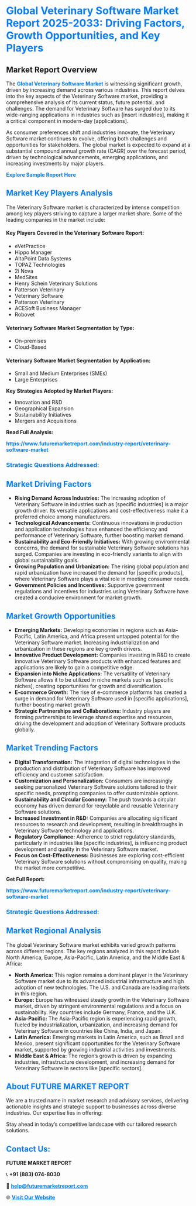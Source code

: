 <h1 style="color: #007BFF;">Global Veterinary Software Market Report 2025-2033: Driving Factors, Growth Opportunities, and Key Players</h1>

<section id="overview">
<h2>Market Report Overview</h2>
<p>The <a href="https://www.futuremarketreport.com/industry-report/veterinary-software-market" style="color: #007BFF; text-decoration: none;"><strong>Global Veterinary Software Market</strong></a> is witnessing significant growth, driven by increasing demand across various industries. This report delves into the key aspects of the Veterinary Software market, providing a comprehensive analysis of its current status, future potential, and challenges. The demand for Veterinary Software has surged due to its wide-ranging applications in industries such as [insert industries], making it a critical component in modern-day [applications].</p>
<p>As consumer preferences shift and industries innovate, the Veterinary Software market continues to evolve, offering both challenges and opportunities for stakeholders. The global market is expected to expand at a substantial compound annual growth rate (CAGR) over the forecast period, driven by technological advancements, emerging applications, and increasing investments by major players.</p>
</section>

<section id="overview">
<p><a href="https://www.futuremarketreport.com/request-sample/reportId=101018" style="color: #007BFF; text-decoration: none;"><strong>Explore Sample Report Here</strong></a></p>
</section>

<section id="key-players">
<h2 style="color: #007BFF;">Market Key Players Analysis</h2>
<p>The Veterinary Software market is characterized by intense competition among key players striving to capture a larger market share. Some of the leading companies in the market include:</p>
<h4>Key Players Covered in the Veterinary Software Report:</h4>
<ul><li>eVetPractice</li><li>Hippo Manager</li><li>AltaPoint Data Systems</li><li>TOPAZ Technologies</li><li>2i Nova</li><li>MedSites</li><li>Henry Schein Veterinary Solutions</li><li>Patterson Veterinary</li><li>Veterinary Software</li><li>Patterson Veterinary</li><li>ACESoft Business Manager</li><li>Robovet</li></ul>
<h4>Veterinary Software Market Segmentation by Type:</h4>
<ul><li>On-premises</li><li>Cloud-Based</li></ul>

<h4>Veterinary Software Market Segmentation by Application:</h4>
<ul><li>Small and Medium Enterprises (SMEs)</li><li>Large Enterprises</li></ul>
<p><strong>Key Strategies Adopted by Market Players:</strong></p>
<ul>
<li>Innovation and R&D</li>
<li>Geographical Expansion</li>
<li>Sustainability Initiatives</li>
<li>Mergers and Acquisitions</li>
</ul>
</section>

<section>
<p><strong>Read Full Analysis: </strong></p><a href="https://www.futuremarketreport.com/industry-report/veterinary-software-market" style="color: #007BFF; text-decoration: none;"><strong>https://www.futuremarketreport.com/industry-report/veterinary-software-market</strong></a>
<h3 style="color: #007BFF;">Strategic Questions Addressed:</h3>
</section>

<section id="driving-factors">
<h2 style="color: #007BFF;">Market Driving Factors</h2>
<ul>
<li><strong>Rising Demand Across Industries:</strong> The increasing adoption of Veterinary Software in industries such as [specific industries] is a major growth driver. Its versatile applications and cost-effectiveness make it a preferred choice among manufacturers.</li>
<li><strong>Technological Advancements:</strong> Continuous innovations in production and application technologies have enhanced the efficiency and performance of Veterinary Software, further boosting market demand.</li>
<li><strong>Sustainability and Eco-Friendly Initiatives:</strong> With growing environmental concerns, the demand for sustainable Veterinary Software solutions has surged. Companies are investing in eco-friendly variants to align with global sustainability goals.</li>
<li><strong>Growing Population and Urbanization:</strong> The rising global population and rapid urbanization have increased the demand for [specific products], where Veterinary Software plays a vital role in meeting consumer needs.</li>
<li><strong>Government Policies and Incentives:</strong> Supportive government regulations and incentives for industries using Veterinary Software have created a conducive environment for market growth.</li>
</ul>
</section>

<section id="growth-opportunities">
<h2 style="color: #007BFF;">Market Growth Opportunities</h2>
<ul>
<li><strong>Emerging Markets:</strong> Developing economies in regions such as Asia-Pacific, Latin America, and Africa present untapped potential for the Veterinary Software market. Increasing industrialization and urbanization in these regions are key growth drivers.</li>
<li><strong>Innovative Product Development:</strong> Companies investing in R&D to create innovative Veterinary Software products with enhanced features and applications are likely to gain a competitive edge.</li>
<li><strong>Expansion into Niche Applications:</strong> The versatility of Veterinary Software allows it to be utilized in niche markets such as [specific niches], creating opportunities for growth and diversification.</li>
<li><strong>E-commerce Growth:</strong> The rise of e-commerce platforms has created a surge in demand for Veterinary Software used in [specific applications], further boosting market growth.</li>
<li><strong>Strategic Partnerships and Collaborations:</strong> Industry players are forming partnerships to leverage shared expertise and resources, driving the development and adoption of Veterinary Software products globally.</li>
</ul>
</section>

<section id="trending-factors">
<h2 style="color: #007BFF;">Market Trending Factors</h2>
<ul>
<li><strong>Digital Transformation:</strong> The integration of digital technologies in the production and distribution of Veterinary Software has improved efficiency and customer satisfaction.</li>
<li><strong>Customization and Personalization:</strong> Consumers are increasingly seeking personalized Veterinary Software solutions tailored to their specific needs, prompting companies to offer customizable options.</li>
<li><strong>Sustainability and Circular Economy:</strong> The push towards a circular economy has driven demand for recyclable and reusable Veterinary Software solutions.</li>
<li><strong>Increased Investment in R&D:</strong> Companies are allocating significant resources to research and development, resulting in breakthroughs in Veterinary Software technology and applications.</li>
<li><strong>Regulatory Compliance:</strong> Adherence to strict regulatory standards, particularly in industries like [specific industries], is influencing product development and quality in the Veterinary Software market.</li>
<li><strong>Focus on Cost-Effectiveness:</strong> Businesses are exploring cost-efficient Veterinary Software solutions without compromising on quality, making the market more competitive.</li>
</ul>
</section>

<section>
<p><strong>Get Full Report: </strong></p><a href="https://www.futuremarketreport.com/industry-report/veterinary-software-market" style="color: #007BFF; text-decoration: none;"><strong>https://www.futuremarketreport.com/industry-report/veterinary-software-market</strong></a>
<h3 style="color: #007BFF;">Strategic Questions Addressed:</h3>
</section>


<section id="regional-analysis">
<h2 style="color: #007BFF;">Market Regional Analysis</h2>
<p>The global Veterinary Software market exhibits varied growth patterns across different regions. The key regions analyzed in this report include North America, Europe, Asia-Pacific, Latin America, and the Middle East & Africa:</p>
<ul>
<li><strong>North America:</strong> This region remains a dominant player in the Veterinary Software market due to its advanced industrial infrastructure and high adoption of new technologies. The U.S. and Canada are leading markets in this region.</li>
<li><strong>Europe:</strong> Europe has witnessed steady growth in the Veterinary Software market, driven by stringent environmental regulations and a focus on sustainability. Key countries include Germany, France, and the U.K.</li>
<li><strong>Asia-Pacific:</strong> The Asia-Pacific region is experiencing rapid growth, fueled by industrialization, urbanization, and increasing demand for Veterinary Software in countries like China, India, and Japan.</li>
<li><strong>Latin America:</strong> Emerging markets in Latin America, such as Brazil and Mexico, present significant opportunities for the Veterinary Software market, supported by growing industrial activities and investments.</li>
<li><strong>Middle East & Africa:</strong> The region’s growth is driven by expanding industries, infrastructure development, and increasing demand for Veterinary Software in sectors like [specific sectors].</li>
</ul>
</section>

<footer>
<h2 style="color: #007BFF;">About FUTURE MARKET REPORT</h2>
<p>We are a trusted name in market research and advisory services, delivering actionable insights and strategic support to businesses across diverse industries. Our expertise lies in offering:</p>

<p>Stay ahead in today’s competitive landscape with our tailored research solutions.</p>

<h2 style="color: #007BFF;">Contact Us:</h2>
<p><strong>FUTURE MARKET REPORT</strong></p>
<p>📞 <strong>+91 (883) 074-8030</strong></p>
<p>📧 <strong><a href="mailto:help@futuremarketreport.com" style="color: #007BFF;">help@futuremarketreport.com</a></strong></p>
<p>🌐 <strong><a href="https://www.futuremarketreport.com/" style="color: #007BFF;">Visit Our Website</a></strong></p>
</footer>